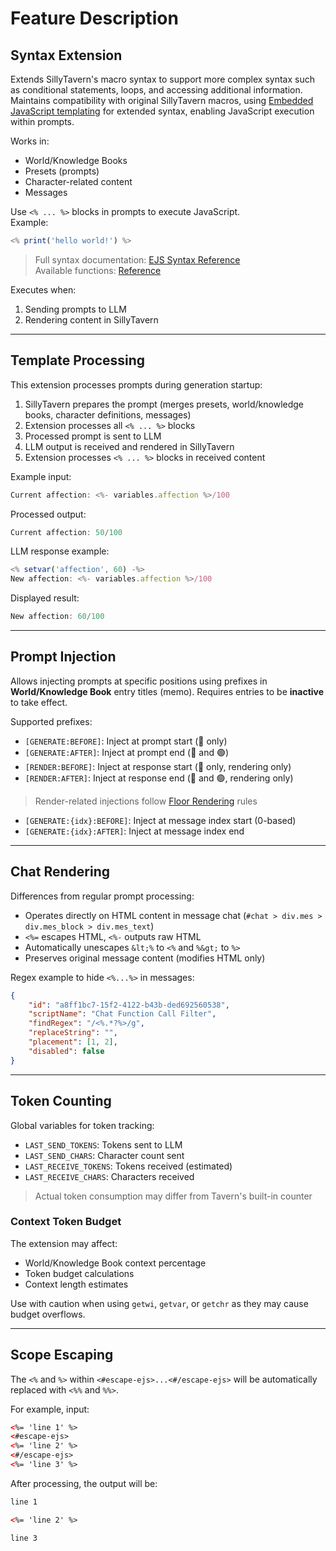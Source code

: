 # Feature Description

## Syntax Extension

Extends SillyTavern's macro syntax to support more complex syntax such as conditional statements, loops, and accessing additional information. Maintains compatibility with original SillyTavern macros, using [Embedded JavaScript templating](https://ejs.co/) for extended syntax, enabling JavaScript execution within prompts.

Works in:
- World/Knowledge Books
- Presets (prompts)
- Character-related content
- Messages

Use `<% ... %>` blocks in prompts to execute JavaScript.  
Example:
```javascript
<% print('hello world!') %>
```

> Full syntax documentation: [EJS Syntax Reference](https://github.com/mde/ejs/blob/main/docs/syntax.md)  
> Available functions: [Reference](reference_cn.md)

Executes when:
1. Sending prompts to LLM
2. Rendering content in SillyTavern

---

## Template Processing

This extension processes prompts during generation startup:
1. SillyTavern prepares the prompt (merges presets, world/knowledge books, character definitions, messages)
2. Extension processes all `<% ... %>` blocks
3. Processed prompt is sent to LLM
4. LLM output is received and rendered in SillyTavern
5. Extension processes `<% ... %>` blocks in received content

Example input:
```javascript
Current affection: <%- variables.affection %>/100
```
Processed output:
```javascript
Current affection: 50/100
```

LLM response example:
```javascript
<% setvar('affection', 60) -%>
New affection: <%- variables.affection %>/100
```
Displayed result:
```javascript
New affection: 60/100
```

---

## Prompt Injection

Allows injecting prompts at specific positions using prefixes in **World/Knowledge Book** entry titles (memo). Requires entries to be **inactive** to take effect.

Supported prefixes:
- `[GENERATE:BEFORE]`: Inject at prompt start (🔵 only)
- `[GENERATE:AFTER]`: Inject at prompt end (🔵 and 🟢)
- `[RENDER:BEFORE]`: Inject at response start (🔵 only, rendering only)
- `[RENDER:AFTER]`: Inject at response end (🔵 and 🟢, rendering only)

> Render-related injections follow [Floor Rendering](#floor-rendering) rules

- `[GENERATE:{idx}:BEFORE]`: Inject at message index start (0-based)
- `[GENERATE:{idx}:AFTER]`: Inject at message index end

---

## Chat Rendering

Differences from regular prompt processing:
- Operates directly on HTML content in message chat (`#chat > div.mes > div.mes_block > div.mes_text`)
- `<%=` escapes HTML, `<%-` outputs raw HTML
- Automatically unescapes `&lt;%` to `<%` and `%&gt;` to `%>`
- Preserves original message content (modifies HTML only)

Regex example to hide `<%...%>` in messages:
```json
{
    "id": "a8ff1bc7-15f2-4122-b43b-ded692560538",
    "scriptName": "Chat Function Call Filter",
    "findRegex": "/<%.*?%>/g",
    "replaceString": "",
    "placement": [1, 2],
    "disabled": false
}
```

---

## Token Counting

Global variables for token tracking:
- `LAST_SEND_TOKENS`: Tokens sent to LLM
- `LAST_SEND_CHARS`: Character count sent
- `LAST_RECEIVE_TOKENS`: Tokens received (estimated)
- `LAST_RECEIVE_CHARS`: Characters received

> Actual token consumption may differ from Tavern's built-in counter

### Context Token Budget
The extension may affect:
- World/Knowledge Book context percentage
- Token budget calculations
- Context length estimates

Use with caution when using `getwi`, `getvar`, or `getchr` as they may cause budget overflows.

---

## Scope Escaping

The `<%` and `%>` within `<#escape-ejs>...<#/escape-ejs>` will be automatically replaced with `<%%` and `%%>`.

For example, input:

```html
<%= 'line 1' %>
<#escape-ejs>
<%= 'line 2' %>
<#/escape-ejs>
<%= 'line 3' %>
```

After processing, the output will be:

```html
line 1

<%= 'line 2' %>

line 3
```

